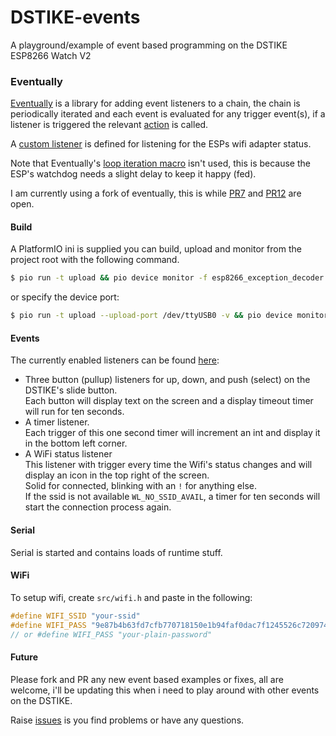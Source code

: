 # DSTIKE-events
A playground/example of event based programming on the DSTIKE ESP8266 Watch V2

### Eventually
[Eventually](https://github.com/johnnyb/Eventually) is a library for adding event listeners to a chain, the chain is periodically iterated and each event is evaluated for any trigger event(s), if a listener is triggered the relevant [action](https://github.com/dougle/DSTIKE-events/blob/main/src/actions.h) is called.

A [custom listener](https://github.com/dougle/DSTIKE-events/blob/main/src/listeners.h) is defined for listening for the ESPs wifi adapter status.

Note that Eventually's [loop iteration macro](https://github.com/johnnyb/Eventually/blob/master/src/Eventually.h#L101) isn't used, this is because the ESP's watchdog needs a slight delay to keep it happy (fed).

I am currently using a fork of eventually, this is while [PR7](https://github.com/johnnyb/Eventually/pull/7) and [PR12](https://github.com/johnnyb/Eventually/pull/12) are open.

#### Build
A PlatformIO ini is supplied you can build, upload and monitor from the project root with the following command.
```bash
$ pio run -t upload && pio device monitor -f esp8266_exception_decoder
```
or specify the device port:
```bash
$ pio run -t upload --upload-port /dev/ttyUSB0 -v && pio device monitor -p /dev/ttyUSB0 -f esp8266_exception_decoder
```

#### Events
The currently enabled listeners can be found [here](https://github.com/dougle/DSTIKE-events/blob/main/src/main.cpp#L64):
* Three button (pullup) listeners for up, down, and push (select) on the DSTIKE's slide button.  
    Each button will display text on the screen and a display timeout timer will run for ten seconds.
* A timer listener.  
    Each trigger of this one second timer will increment an int and display it in the bottom left corner.
* A WiFi status listener  
    This listener with trigger every time the Wifi's status changes and will display an icon in the top right of the screen.  
    Solid for connected, blinking with an `!` for anything else.  
    If the ssid is not available `WL_NO_SSID_AVAIL`, a timer for ten seconds will start the connection process again. 

#### Serial
Serial is started and contains loads of runtime stuff.

#### WiFi
To setup wifi, create `src/wifi.h` and paste in the following:

```c++
#define WIFI_SSID "your-ssid"
#define WIFI_PASS "9e87b4b63fd7cfb770718150e1b94faf0dac7f1245526c7209746c55aaee1daf"
// or #define WIFI_PASS "your-plain-password"
```

#### Future
Please fork and PR any new event based examples or fixes, all are welcome, i'll be updating this when i need to play around with other events on the DSTIKE.

Raise [issues](https://github.com/dougle/DSTIKE-events/issues) is you find problems or have any questions.
